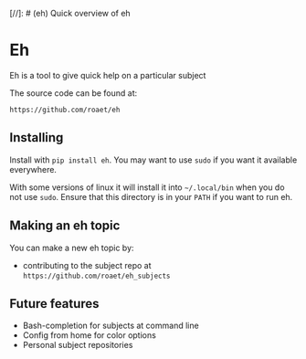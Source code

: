[//]: # (eh) Quick overview of eh
# Eh

Eh is a tool to give quick help on a particular subject

The source code can be found at:

```
https://github.com/roaet/eh
```

## Installing

Install with `pip install eh`. You may want to use `sudo` if you want it
available everywhere.

With some versions of linux it will install it into `~/.local/bin` when you
do not use `sudo`. Ensure that this directory is in your `PATH` if you want to
run eh.

## Making an eh topic

You can make a new eh topic by:

- contributing to the subject repo at `https://github.com/roaet/eh_subjects`

## Future features

- Bash-completion for subjects at command line
- Config from home for color options
- Personal subject repositories
